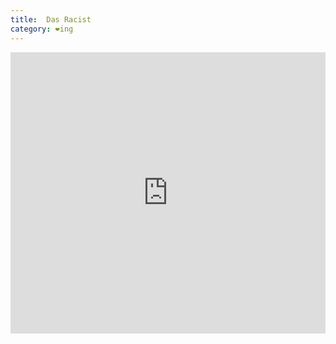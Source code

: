 ```yaml
---
title:  Das Racist
category: ❤ing
---
```


<div class="embed rich soundcloud">
    <iframe width="100%" height="450" scrolling="no" frameborder="no" src="https://w.soundcloud.com/player/?&amp;url=http%3A%2F%2Fapi.soundcloud.com%2Fplaylists%2F307416&amp;show_artwork=true&amp;visual=false&amp;hide_related=true&amp;show_user=true&amp;show_comments=false&amp;show_reposts=false&amp;auto_play=false"></iframe>
</div>
